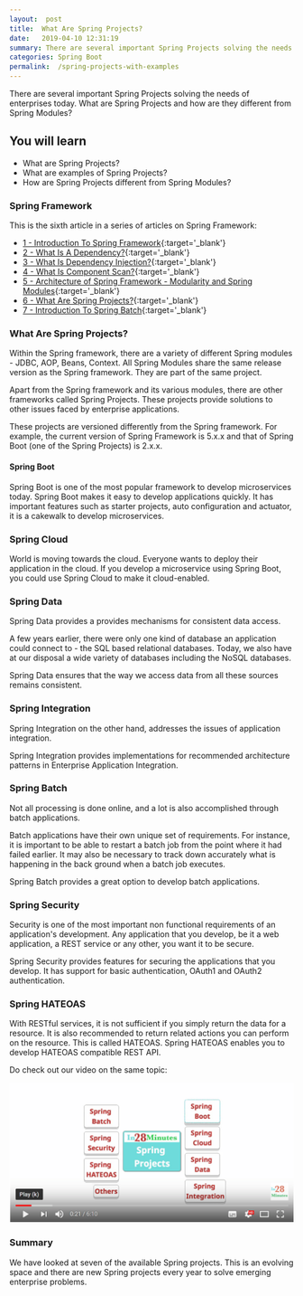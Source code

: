 ```yaml
---
layout:  post
title:  What Are Spring Projects?
date:   2019-04-10 12:31:19
summary: There are several important Spring Projects solving the needs of enterprises today. What are Spring Projects and how are they different from Spring Modules?
categories: Spring Boot
permalink:  /spring-projects-with-examples
---
```


There are several important Spring Projects solving the needs of enterprises today. What are Spring Projects and how are they different from Spring Modules?
 
## You will learn
- What are Spring Projects?
- What are examples of Spring Projects?
- How are Spring Projects different from Spring Modules?

### Spring Framework

This is the sixth article in a series of articles on Spring Framework:

- [1 - Introduction To Spring Framework](/introduction-to-the-spring-framework){:target='_blank'}
- [2 - What Is A Dependency?](/spring-framework-what-is-a-dependency){:target='_blank'}
- [3 - What Is Dependency Injection?](/spring-framework-dependency-injection-inversion-of-control){:target='_blank'}
- [4 - What Is Component Scan?](/spring-and-spring-boot-what-is-component-scan){:target='_blank'}
- [5 - Architecture of Spring Framework - Modularity and Spring Modules](/spring-framework-architectures-and-modules){:target='_blank'}
- [6 - What Are Spring Projects?](/spring-projects-with-examples){:target='_blank'}
- [7 - Introduction To Spring Batch](/spring-basics-introduction-to-spring-batch){:target='_blank'}

### What Are Spring Projects?

Within the Spring framework, there are a variety of different Spring modules - JDBC, AOP, Beans, Context. All Spring Modules share the same release version as the Spring framework. They are part of the same project.

Apart from the Spring framework and its various modules, there are other frameworks called Spring Projects. These projects provide solutions to other issues faced by enterprise applications. 

These projects are versioned differently from the Spring framework. For example, the current version of Spring Framework is 5.x.x and that of Spring Boot (one of the Spring Projects) is 2.x.x.

#### Spring Boot

Spring Boot is one of the most popular framework to develop microservices today. Spring Boot makes it easy to develop applications quickly. It has important features such as starter projects, auto configuration and actuator, it is a cakewalk to develop microservices. 

### Spring Cloud

World is moving towards the cloud. Everyone wants to deploy their application in the cloud. If you develop a microservice using Spring Boot, you could use Spring Cloud to make it cloud-enabled. 

### Spring Data

Spring Data provides a provides mechanisms for consistent data access. 

A few years earlier, there were only one kind of database an application could connect to - the SQL based relational databases.  Today, we also have at our disposal a wide variety of databases including the NoSQL databases. 

Spring Data ensures that the way we access data from all these sources remains consistent.

### Spring Integration

Spring Integration on the other hand, addresses the issues of application integration. 

Spring Integration provides implementations for recommended architecture patterns in Enterprise Application Integration. 

### Spring Batch

Not all processing is done online, and a lot is also accomplished through batch applications. 

Batch applications have their own unique set of requirements. For instance, it is important to be able to restart a batch job from the point where it had failed earlier. It may also be necessary to track down accurately what is happening in the back ground when a batch job executes. 

Spring Batch provides a great option to develop batch applications.

### Spring Security

Security is one of the most important non functional requirements of an application's development. Any application that you develop, be it a web application, a REST service or any other, you want it to be secure. 

Spring Security provides features for securing the applications that you develop. It has support for basic authentication, OAuth1 and OAuth2 authentication. 

### Spring HATEOAS

With RESTful services, it is not sufficient if you simply return the data for a resource. It is also recommended to return related actions you can perform on the resource. This is called HATEOAS. Spring HATEOAS enables you to develop HATEOAS compatible REST API.

Do check out our video on the same topic:

[![image info](images/Capture-094-01.png)](https://www.youtube.com/watch?v=gsqYVsVh7iM)

### Summary

We have looked at seven of the available Spring projects. This is an evolving space and there are new Spring projects every year to solve emerging enterprise problems.
